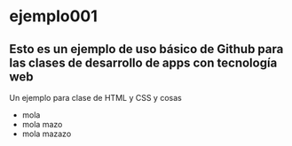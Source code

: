 # ejemplo001
## Esto es un ejemplo de uso básico de Github para las clases de desarrollo de apps con tecnología web
Un ejemplo para clase de HTML y CSS y cosas

- mola
- mola mazo
- mola mazazo
  
